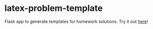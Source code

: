 # latex-problem-template
Flask app to generate templates for homework solutions. Try it out [here](https://latex-solution-templates.herokuapp.com)!

